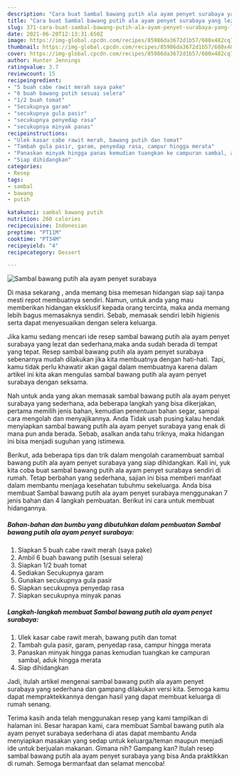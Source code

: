 ```yaml
---
description: "Cara buat Sambal bawang putih ala ayam penyet surabaya yang lezat Untuk Jualan"
title: "Cara buat Sambal bawang putih ala ayam penyet surabaya yang lezat Untuk Jualan"
slug: 371-cara-buat-sambal-bawang-putih-ala-ayam-penyet-surabaya-yang-lezat-untuk-jualan
date: 2021-06-20T12:13:31.650Z
image: https://img-global.cpcdn.com/recipes/85986da3672d1b57/680x482cq70/sambal-bawang-putih-ala-ayam-penyet-surabaya-foto-resep-utama.jpg
thumbnail: https://img-global.cpcdn.com/recipes/85986da3672d1b57/680x482cq70/sambal-bawang-putih-ala-ayam-penyet-surabaya-foto-resep-utama.jpg
cover: https://img-global.cpcdn.com/recipes/85986da3672d1b57/680x482cq70/sambal-bawang-putih-ala-ayam-penyet-surabaya-foto-resep-utama.jpg
author: Hunter Jennings
ratingvalue: 3.7
reviewcount: 15
recipeingredient:
- "5 buah cabe rawit merah saya pake"
- "6 buah bawang putih sesuai selera"
- "1/2 buah tomat"
- "Secukupnya garam"
- "secukupnya gula pasir"
- "secukupnya penyedap rasa"
- "secukupnya minyak panas"
recipeinstructions:
- "Ulek kasar cabe rawit merah, bawang putih dan tomat"
- "Tambah gula pasir, garam, penyedap rasa, campur hingga merata"
- "Panaskan minyak hingga panas kemudian tuangkan ke campuran sambal, aduk hingga merata"
- "Siap dihidangkan"
categories:
- Resep
tags:
- sambal
- bawang
- putih

katakunci: sambal bawang putih 
nutrition: 260 calories
recipecuisine: Indonesian
preptime: "PT11M"
cooktime: "PT34M"
recipeyield: "4"
recipecategory: Dessert

---
```



![Sambal bawang putih ala ayam penyet surabaya](https://img-global.cpcdn.com/recipes/85986da3672d1b57/680x482cq70/sambal-bawang-putih-ala-ayam-penyet-surabaya-foto-resep-utama.jpg)

Di masa  sekarang , anda memang bisa memesan hidangan siap saji tanpa mesti repot membuatnya sendiri. Namun, untuk anda yang mau memberikan hidangan eksklusif kepada orang tercinta, maka anda memang lebih bagus memasaknya sendiri. Sebab, memasak sendiri lebih higienis serta dapat menyesuaikan dengan selera keluarga.

Jika kamu sedang mencari ide resep sambal bawang putih ala ayam penyet surabaya yang lezat dan sederhana,maka anda sudah berada di tempat yang tepat. Resep sambal bawang putih ala ayam penyet surabaya  sebenarnya mudah dilakukan jika kita membuatnya dengan hati-hati. Tapi, kamu tidak perlu khawatir akan gagal dalam membuatnya 
karena dalam artikel ini kita akan mengulas sambal bawang putih ala ayam penyet surabaya dengan seksama.  



Nah untuk anda yang akan memasak sambal bawang putih ala ayam penyet surabaya yang sederhana, ada beberapa langkah yang bisa dikerjakan, pertama memilih jenis bahan, kemudian penentuan bahan segar, sampai cara mengolah dan menyajikannya. Anda Tidak usah pusing kalau hendak menyiapkan sambal bawang putih ala ayam penyet surabaya yang enak di mana pun anda berada. Sebab, asalkan anda  tahu triknya, maka hidangan ini bisa menjadi suguhan yang istimewa.

Berikut, ada beberapa tips dan trik dalam mengolah caramembuat sambal bawang putih ala ayam penyet surabaya yang siap dihidangkan. Kali ini, yuk kita coba buat sambal bawang putih ala ayam penyet surabaya sendiri di rumah. Tetap berbahan yang sederhana, sajian ini bisa memberi manfaat dalam membantu menjaga kesehatan tubuhmu sekeluarga. Anda bisa membuat Sambal bawang putih ala ayam penyet surabaya menggunakan 7 jenis bahan dan 4 langkah pembuatan. Berikut ini cara untuk membuat hidangannya.

<!--inarticleads1-->

##### Bahan-bahan dan bumbu yang dibutuhkan dalam pembuatan Sambal bawang putih ala ayam penyet surabaya:

1. Siapkan 5 buah cabe rawit merah (saya pake)
1. Ambil 6 buah bawang putih (sesuai selera)
1. Siapkan 1/2 buah tomat
1. Sediakan Secukupnya garam
1. Gunakan secukupnya gula pasir
1. Siapkan secukupnya penyedap rasa
1. Siapkan secukupnya minyak panas




<!--inarticleads2-->

##### Langkah-langkah membuat Sambal bawang putih ala ayam penyet surabaya:

1. Ulek kasar cabe rawit merah, bawang putih dan tomat
1. Tambah gula pasir, garam, penyedap rasa, campur hingga merata
1. Panaskan minyak hingga panas kemudian tuangkan ke campuran sambal, aduk hingga merata
1. Siap dihidangkan




Jadi, itulah artikel mengenai  sambal bawang putih ala ayam penyet surabaya  yang sederhana dan gampang dilakukan versi kita. Semoga kamu dapat mempraktekkannya dengan hasil yang dapat membuat keluarga di rumah senang. 

Terima kasih anda telah menggunakan resep yang kami tampilkan di halaman ini. Besar harapan kami, cara membuat  Sambal bawang putih ala ayam penyet surabaya sederhana di atas dapat membantu Anda menyiapkan masakan yang sedap untuk keluarga/teman maupun menjadi ide untuk berjualan makanan. Gimana nih? Gampang kan? Itulah resep sambal bawang putih ala ayam penyet surabaya yang bisa Anda praktikkan di rumah. Semoga bermanfaat dan selamat mencoba!

